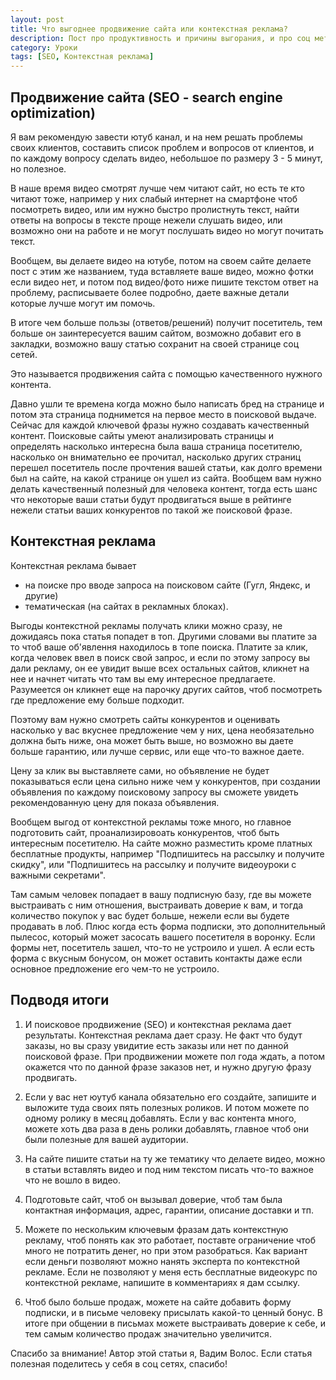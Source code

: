 ```yaml
---
layout: post
title: Что выгоднее продвижение сайта или контекстная реклама?
description: Пост про продуктивность и причины выгорания, и про соц мети
category: Уроки
tags: [SEO, Контекстная реклама]
---
```

<h2>Продвижение сайта (SEO - search engine optimization)</h2>

Я вам рекомендую завести ютуб канал, и на нем решать проблемы своих клиентов, составить список проблем и вопросов от клиентов, и по каждому вопросу сделать видео, небольшое по размеру 3 - 5 минут, но полезное.

В наше время видео смотрят лучше чем читают сайт, но есть те кто читают тоже, например у них слабый интернет на смартфоне чтоб посмотреть видео, или им нужно быстро пролистнуть текст, найти ответы на вопросы в тексте проще нежели слушать видео, или возможно они на работе и не могут послушать видео но могут почитать текст.

Вообщем, вы делаете видео на ютубе, потом на своем сайте делаете пост с этим же названием, туда вставляете ваше видео, можно фотки если видео нет, и потом под видео/фото ниже пишите текстом ответ на проблему, расписываете более подробно, даете важные детали которые лучше могут им помочь.

В итоге чем больше пользы (ответов/решений) получит посетитель, тем больше он заинтересуется вашим сайтом, возможно добавит его в закладки, возможно вашу статью сохранит на своей странице соц сетей.

Это называется продвижения сайта с помощью качественного нужного контента.

Давно ушли те времена когда можно было написать бред на странице и потом эта страница поднимется на первое место в поисковой выдаче. Сейчас для каждой ключевой фразы нужно создавать качественный контент. Поисковые сайты умеют анализировать страницы и определять насколько интересна была ваша страница посетителю, насколько он внимательно ее прочитал, насколько других страниц перешел посетитель после прочтения вашей статьи, как долго времени был на сайте, на какой странице он ушел из сайта. Вообщем вам нужно делать качественный полезный для человека контент, тогда есть шанс что некоторые ваши статьи будут продвигаться выше в рейтинге нежели статьи ваших конкурентов по такой же поисковой фразе.

<h2>Контекстная реклама</h2>

Контекстная реклама бывает 
<ul>
<li>на поиске про вводе запроса на поисковом сайте (Гугл, Яндекс, и другие)</li>
<li>тематическая (на сайтах в рекламных блоках).</li>
</ul>

Выгоды контекстной рекламы получать клики можно сразу, не дожидаясь пока статья попадет в топ. Другими словами вы платите за то чтоб ваше об'явлення находилось в топе поиска. Платите за клик, когда человек ввел в поиск свой запрос, и если по этому запросу вы дали рекламу, он ее увидит выше всех остальных сайтов, кликнет на нее и начнет читать что там вы ему интересное предлагаете. Разумеется он кликнет еще на парочку других сайтов, чтоб посмотреть где предложение ему больше подходит.

Поэтому вам нужно смотреть сайты конкурентов и оценивать насколько у вас вкуснее предложение чем у них, цена необязательно должна быть ниже, она может быть выше, но возможно вы даете больше гарантию, или лучше сервис, или еще что-то важное даете.

Цену за клик вы выставляете сами, но объявление не будет показываться если цена сильно ниже чем у конкурентов, при создании объявления по каждому поисковому запросу вы сможете увидеть рекомендованную цену для показа объявления.

Вообщем выгод от контекстной рекламы тоже много, но главное подготовить сайт, проанализировоать конкурентов, чтоб быть интересным посетителю. На сайте можно разместить кроме платных бесплатные продукты, например "Подпишитесь на рассылку и получите скидку", или "Подпишитесь на рассылку и получите видеоуроки с важными секретами".

Там самым человек попадает в вашу подписную базу, где вы можете выстраивать с ним отношения, выстраивать доверие к вам, и тогда количество покупок у вас будет больше, нежели если вы будете продавать в лоб. Плюс когда есть форма подписки,  это дополнительный пылесос, который может засосать вашего посетителя в воронку. Если формы нет, посетитель зашел, что-то не устроило и ушел. А если есть форма с вкусным бонусом, он может оставить контакты даже если основное предложение его чем-то не устроило.

<h2>Подводя итоги</h2>

1. И поисковое продвижение (SEO) и контекстная реклама дает результаты. Контекстная реклама дает сразу. Не факт что будут заказы, но вы сразу увидитие есть заказы или нет по данной поисковой фразе. При продвижении можете пол года ждать, а потом окажется что по данной фразе заказов нет, и нужно другую фразу продвигать.

2. Если у вас нет юутуб канала обязательно его создайте, запишите и выложите туда своих пять полезных роликов. И потом можете по одному ролику в месяц добавлять. Если у вас контента много, можете хоть два раза в день ролики добавлять, главное чтоб они были полезные для вашей аудитории.

3. На сайте пишите статьи на ту же тематику что делаете видео, можно в статьи вставлять видео и под ним текстом писать что-то важное что не вошло в видео.

4. Подготовьте сайт, чтоб он вызывал доверие, чтоб там была контактная информация, адрес, гарантии, описание доставки и тп. 

5. Можете по нескольким ключевым фразам дать контекстную рекламу, чтоб понять как это работает, поставте ограничение чтоб много не потратить денег, но при этом разобраться. Как вариант если деньги позволяют можно нанять эксперта по контекстной рекламе. Если не позволяют у меня есть бесплатные видеокурс по контекстной рекламе, напишите в комментариях я дам ссылку.

6. Чтоб было больше продаж, можете на сайте добавить форму подписки, и в письме человеку присылать какой-то ценный бонус. В итоге при общении в письмах можете выстраивать доверие к себе, и тем самым количество продаж значительно увеличится.

Спасибо за внимание! Автор этой статьи я, Вадим Волос. 
Если статья полезная поделитесь у себя в соц сетях, спасибо!
